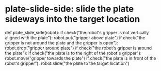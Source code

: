 # plate-slide-side: slide the plate sideways into the target location
def plate_slide_side(robot):
    if check("the robot's gripper is not vertically aligned with the plate"):
        robot.put("gripper above plate")
    if check("the gripper is not around the plate and the gripper is open"):
        robot.drop("gripper around plate")
    if check("the robot's gripper is around the plate"):
        if check("the plate is to the right of the robot's gripper"):
            robot.move("gripper towards the plate")
        if check("the plate is in front of the robot's gripper"):
            robot.slide("the plate to the target location")